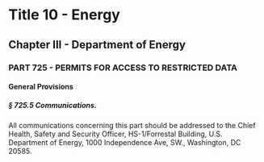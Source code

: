 
# Title 10 - Energy
## Chapter III - Department of Energy
### PART 725 - PERMITS FOR ACCESS TO RESTRICTED DATA
#### General Provisions
##### § 725.5 Communications.

All communications concerning this part should be addressed to the Chief Health, Safety and Security Officer, HS-1/Forrestal Building, U.S. Department of Energy, 1000 Independence Ave, SW., Washington, DC 20585.
